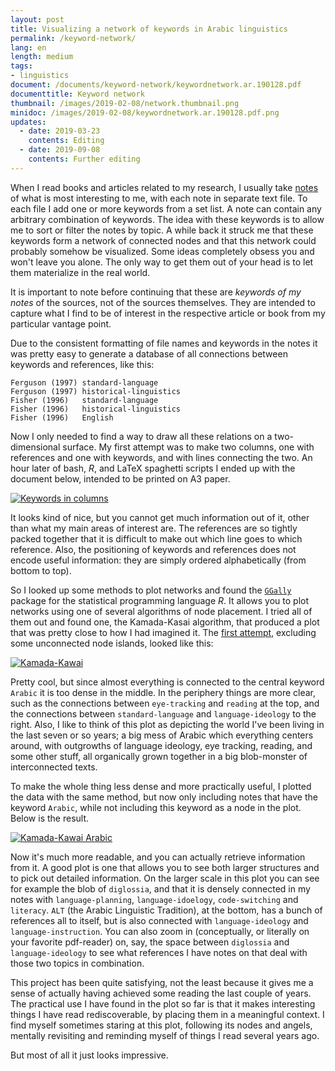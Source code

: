 ```yaml
---
layout: post
title: Visualizing a network of keywords in Arabic linguistics
permalink: /keyword-network/
lang: en
length: medium
tags: 
- linguistics
document: /documents/keyword-network/keywordnetwork.ar.190128.pdf
documenttitle: Keyword network
thumbnail: /images/2019-02-08/network.thumbnail.png
minidoc: /images/2019-02-08/keywordnetwork.ar.190128.pdf.png
updates: 
  - date: 2019-03-23
    contents: Editing
  - date: 2019-09-08
    contents: Further editing
---
```


When I read books and articles related to my research, I usually take [notes](/reading-notes-on-github/) of what is most interesting to me, with each note in separate text file. To each file I add one or more keywords from a set list. A note can contain any arbitrary combination of keywords. The idea with these keywords is to allow me to sort or filter the notes by topic. A while back it struck me that these keywords form a network of connected nodes and that this network could probably somehow be visualized. Some ideas completely obsess you and won't leave you alone. The only way to get them out of your head is to let them materialize in the real world.

It is important to note before continuing that these are *keywords of my notes* of the sources, not of the sources themselves. They are intended to capture what I find to be of interest in the respective article or book from my particular vantage point.

Due to the consistent formatting of file names and keywords in the notes it was pretty easy to generate a database of all connections between keywords and references, like this:

```
Ferguson (1997)	standard-language
Ferguson (1997)	historical-linguistics
Fisher (1996) 	standard-language
Fisher (1996) 	historical-linguistics
Fisher (1996) 	English
```

Now I only needed to find a way to draw all these relations on a two-dimensional surface. My first attempt was to make two columns, one with references and one with keywords, and with lines connecting the two. An hour later of bash, *R*, and LaTeX spaghetti scripts I ended up with the document below, intended to be printed on A3 paper.

[![Keywords in columns](/images/2019-02-08/tikz.tex.pdf.png)](/documents/keyword-network/tikz.tex.pdf)

It looks kind of nice, but you cannot get much information out of it, other than what my main areas of interest are. The references are so tightly packed together that it is difficult to make out which line goes to which reference. Also, the positioning of keywords and references does not encode useful information: they are simply ordered alphabetically (from bottom to top).

So I looked up some methods to plot networks and found the [`GGally`](https://cran.r-project.org/web/packages/GGally/index.html) package for the statistical programming language&nbsp;*R*. It allows you to plot networks using one of several algorithms of node placement. I tried all of them out and found one, the Kamada-Kasai algorithm, that produced a plot that was pretty close to how I had imagined it. The [first attempt](/documents/keyword-network/kamadakawai.pdf), excluding some unconnected node islands, looked like this:

[![Kamada-Kawai](/images/2019-02-08/kamadakawai.pdf.png)](/documents/keyword-network/kamadakawai.pdf)

Pretty cool, but since almost everything is connected to the central keyword `Arabic` it is too dense in the middle. In the periphery things are more clear, such as the connections between `eye-tracking` and `reading` at the top, and the connections between `standard-language` and `language-ideology` to the right. Also, I like to think of this plot as depicting the world I've been living in the last seven or so years; a big mess of Arabic which everything centers around, with outgrowths of language ideology, eye tracking, reading, and some other stuff, all organically grown together in a big blob-monster of interconnected texts.

To make the whole thing less dense and more practically useful, I plotted the data with the same method, but now only including notes that have the keyword `Arabic`, while not including this keyword as a node in the plot. Below is the result.

[![Kamada-Kawai Arabic](/images/2019-02-08/keywordnetwork.ar.190128.pdf.png)](/documents/keyword-network/keywordnetwork.ar.190128.pdf)

Now it's much more readable, and you can actually retrieve information from it. A good plot is one that allows you to see both larger structures and to pick out detailed information. On the larger scale in this plot you can see for example the blob of `diglossia`, and that it is densely connected in my notes with `language-planning`, `language-idoelogy`, `code-switching` and `literacy`. `ALT` (the Arabic Linguistic Tradition), at the bottom, has a bunch of references all to itself, but is also connected with `language-ideology` and `language-instruction`. You can also zoom in (conceptually, or literally on your favorite pdf-reader) on, say, the space between `diglossia` and `language-ideology` to see what references I have notes on that deal with those two topics in combination.

This project has been quite satisfying, not the least because it gives me a sense of actually having achieved some reading the last couple of years. The practical use I have found in the plot so far is that it makes interesting things I have read rediscoverable, by placing them in a meaningful context. I find myself sometimes staring at this plot, following its nodes and angels, mentally revisiting and reminding myself of things I read several years ago.

But most of all it just looks impressive.
